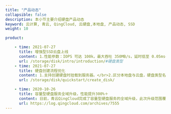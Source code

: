 ```yaml
---
title: "产品动态"
collapsible: false
description: 本小节主要介绍硬盘产品动态
keyword: 云计算, 青云, QingCloud, 云硬盘,本地盘, 产品动态, SSD
weight: 10

product:

    - time: 2021-07-27
      title: 增强型SSD云盘上线 
      content: 1.性能参数：IOPS 可达 100k，最大吞吐 350MB/s，延时低至 0.05ms</br>2.容量范围：450GB - 32000GB</br>3.上线区域：pek3b（北京3区- B）
      url: /storage/disk/intro/introduction/#硬盘类型
    - time: 2021-07-27
      title: 硬盘创建流程优化
      content: 1.支持创建硬盘时挂载到服务器。</br>2.区分本地盘与云盘，硬盘类型名称变更：“SSD企业级硬盘”更名为“企业型SSD本地盘”；“基础型硬盘”更名为“基础型本地盘”；“企业级分布式SAN（NeonSAN）”更名为“通用型SSD云盘”；“容量型硬盘”更名为“容量型云盘”。</br>3.支持创建硬盘同时绑定硬盘备份策略。
      url: /storage/disk/quickstart/create_disk/

    - time: 2020-10-26
      title: 容量型硬盘服务全域升级，性能提升300%＋
      content: 日前，青云QingCloud完成了容量型硬盘服务的全域升级，此次升级范围覆盖北京3区Region，上海2区Region，广东1区Region以及雅加达区。 升级完成后，基于新的技术架构，容量型硬盘的单盘性能指标提升超过300%，单盘最大容量为10T，最大吞吐可达150MB/s，最大IOPS可达5500，适用于对容量要求较高，并且对性能有一定要求的应用，例如开发测试、视频、音频、归档等业务。
      url: https://log.qingcloud.com/archives/7555
---
```


<!-- 设置上述参数可生成产品动态页  -->



